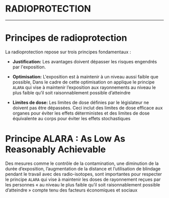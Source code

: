 # RADIOPROTECTION
--------------------

# Principes de radioprotection

La radioprotection repose sur trois principes fondamentaux :

- **Justification:** Les avantages doivent dépasser les risques engendrés
par l'exposition.

- **Optimisation:** L'exposition est à maintenir à un niveau aussi faible que possible, Dans le cadre de cette optimisation on applique le principe `ALARA` qui vise à maintenir l’exposition aux rayonnements au niveau le plus faible qu’il soit raisonnablement possible d’atteindre

- **Limites de dose:** Les limites de dose définies par le législateur ne doivent pas être dépassées. Ceci inclut des limites de dose efficace aux organes pour éviter les effets déterministes et des limites de dose équivalente au corps pour éviter les effets stochastiques

# Principe ALARA : As Low As Reasonably Achievable
Des mesures comme le contrôle de la contamination, une diminution de la durée d’exposition, l’augmentation de la distance et l’utilisation de blindage pendant le travail avec des radio-isotopes, sont importantes pour respecter le principe `ALARA` qui vise à maintenir les doses de rayonnement reçues par les personnes « au niveau le plus faible qu’il soit raisonnablement possible d’atteindre » compte tenu des facteurs économiques et sociaux
